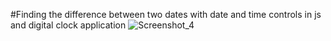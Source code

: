 #Finding the difference between two dates with date and time controls in js and digital clock application
![Screenshot_4](https://github.com/Bahadir-Uysal/Tarih-ve-Saat-Kontrolleri/assets/149229956/ce40501f-b388-4454-b0be-3a8ac8a087bd)
